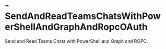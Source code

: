# -SendAndReadTeamsChatsWithPowerShellAndGraphAndRopcOAuth
Send and Read Teams Chats with PowerShell and Graph and ROPC.
